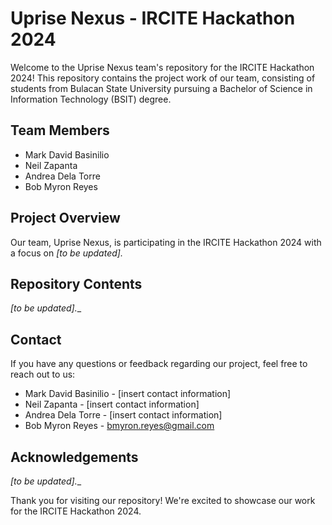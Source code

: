 # Uprise Nexus - IRCITE Hackathon 2024

Welcome to the Uprise Nexus team's repository for the IRCITE Hackathon 2024! This repository contains the project work of our team, consisting of students from Bulacan State University pursuing a Bachelor of Science in Information Technology (BSIT) degree. 

## Team Members
- Mark David Basinilio
- Neil Zapanta
- Andrea Dela Torre
- Bob Myron Reyes

## Project Overview
Our team, Uprise Nexus, is participating in the IRCITE Hackathon 2024 with a focus on _[to be updated]._

## Repository Contents
_[to be updated].__

## Contact
If you have any questions or feedback regarding our project, feel free to reach out to us:

- Mark David Basinilio - [insert contact information]
- Neil Zapanta - [insert contact information]
- Andrea Dela Torre - [insert contact information]
- Bob Myron Reyes - bmyron.reyes@gmail.com

## Acknowledgements
_[to be updated].__

Thank you for visiting our repository! We're excited to showcase our work for the IRCITE Hackathon 2024.
